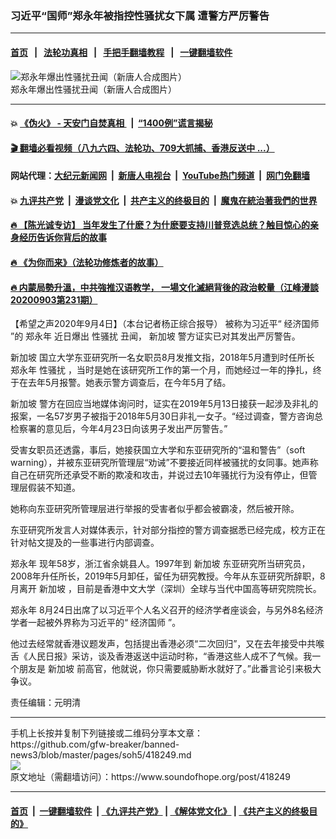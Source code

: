 ### 习近平“国师”郑永年被指控性骚扰女下属 遭警方严厉警告
------------------------

#### [首页](https://github.com/gfw-breaker/banned-news3/blob/master/README.md) &nbsp;&nbsp;|&nbsp;&nbsp; [法轮功真相](https://github.com/begood0513/basic/blob/master/README.md)  &nbsp;&nbsp;|&nbsp;&nbsp; [手把手翻墙教程](https://github.com/gfw-breaker/guides/wiki)  &nbsp;&nbsp;|&nbsp;&nbsp; [一键翻墙软件](https://github.com/gfw-breaker/nogfw/blob/master/README.md)  



<div><img alt="郑永年爆出性骚扰丑闻（新唐人合成图片）" src="https://img.soundofhope.org/2020-09/zhengyongnian-1599210833443.jpg"/>
<br/><figcaption class="caption">
 郑永年爆出性骚扰丑闻（新唐人合成图片）
</figcaption></div><hr/>

#### 💥 [《伪火》 - 天安门自焚真相 ](http://141.164.51.119:10000/videos/blog/weihuo.html)&nbsp; |&nbsp; [“1400例”谎言揭秘  ](http://141.164.51.119:10000/videos/blog/jiexi1400.html)

#### [ 🎬  翻墙必看视频（八九六四、法轮功、709大抓捕、香港反送中 ...）](https://github.com/gfw-breaker/links/blob/master/banned.md)

#### 网站代理：[大纪元新闻网](http://167.172.10.89:10080/gb/) &nbsp;|&nbsp; [新唐人电视台](http://167.172.10.89:8808/gb/)  &nbsp;|&nbsp; [YouTube热门频道](http://158.247.203.241/youtube.html) &nbsp;|&nbsp; [网门免翻墙](http://158.247.203.241:11000/show.aspx?name=ogHome)

#### 💥 [九评共产党](http://141.164.51.119:10000/videos/res/jiuping/)&nbsp; |&nbsp; [漫谈党文化](http://141.164.51.119:10000/videos/res/mtdwh/)&nbsp; |&nbsp; [共产主义的终极目的](http://141.164.51.119:10000/videos/res/zjmd/)&nbsp; |&nbsp; [魔鬼在統治著我們的世界](http://141.164.51.119:10000/videos/res/TheSpecter/)  

#### [ 🔥  【陈光诚专访】 当年发生了什麽？为什麽要支持川普竞选总统？触目惊心的亲身经历告诉你背后的故事](http://141.164.51.119:10000/videos/news/cgc02.html)

#### [ 🔥  《为你而来》（法轮功修炼者的故事）](http://141.164.51.119:10000/videos/news/ComingForYou.html)

#### [ 🔥  内蒙局勢升溫，中共強推汉语教学， 一場文化滅絕背後的政治較量（江峰漫談20200903第231期）](http://141.164.51.119:10000/videos/news/jf03.html)

<div><div class="Content__Wrapper sc-1bvya0-0 grZQxZ">
 <p class="meta-top">
  <span class="meta">
   【希望之声2020年9月4日】（本台记者杨正综合报导）
  </span>
  被称为习近平“
  <ok href="/term/367771">
   经济国师
  </ok>
  ”的
  <ok href="/term/96450">
   郑永年
  </ok>
  近日爆出
  <ok href="/term/13509">
   性骚扰
  </ok>
  丑闻，
  <ok href="/term/5435">
   新加坡
  </ok>
  警方证实已对其发出严厉警告。
 </p>
 <p>
  <ok href="/term/5435">
   新加坡
  </ok>
  国立大学东亚研究所一名女职员8月发推文指，2018年5月遭到时任所长
  <ok href="/term/96450">
   郑永年
  </ok>
  <ok href="/term/13509">
   性骚扰
  </ok>
  ，当时是她在该研究所工作的第一个月，而她经过一年的挣扎，终于在去年5月报警。她表示警方调查后，在今年5月了结。
 </p>
 <div class="AD_Embed__Wrap-sc-1xslmin-0 igMuqX module desktop">
  <div>
  </div>
 </div>
 <p>
  <ok href="/term/5435">
   新加坡
  </ok>
  警方在回应当地媒体询问时，证实在2019年5月13日接获一起涉及非礼的报案，一名57岁男子被指于2018年5月30日非礼一女子。“经过调查，警方咨询总检察署的意见后，今年4月23日向该男子发出严厉警告。”
 </p>
 <p>
  受害女职员还透露，事后，她接获国立大学和东亚研究所的“温和警告”（soft warning），并被东亚研究所管理层“劝诫”不要接近同样被骚扰的女同事。她声称自己在研究所还承受不断的欺凌和攻击，并说过去10年骚扰行为没有停止，但管理层假装不知道。
 </p>
 <p>
  她称向东亚研究所管理层进行举报的受害者似乎都会被霸凌，然后被开除。
 </p>
 <p>
  东亚研究所发言人对媒体表示，针对部分指控的警方调查据悉已经完成，校方正在针对帖文提及的一些事进行内部调查。
 </p>
 <p>
  <ok href="/term/96450">
   郑永年
  </ok>
  现年58岁，浙江省余姚县人。1997年到
  <ok href="/term/5435">
   新加坡
  </ok>
  东亚研究所当研究员，2008年升任所长，2019年5月卸任，留任为研究教授。今年从东亚研究所辞职，8月离开
  <ok href="/term/5435">
   新加坡
  </ok>
  ，目前是香港中文大学（深圳）全球与当代中国高等研究院院长。
 </p>
 <p>
  <ok href="/term/96450">
   郑永年
  </ok>
  8月24日出席了以习近平个人名义召开的经济学者座谈会，与另外8名经济学者一起被外界称为习近平的“
  <ok href="/term/367771">
   经济国师
  </ok>
  ”。
 </p>
 <p>
  他过去经常就香港议题发声，包括提出香港必须“二次回归”，又在去年接受中共喉舌《人民日报》采访，谈及香港返送中运动时称，“香港这些人成不了气候。我一个朋友是
  <ok href="/term/5435">
   新加坡
  </ok>
  前高官，他就说，你只需要威胁断水就好了。”此番言论引来极大争议。
 </p>
 <p class="meta-btm">
  责任编辑：元明清
 </p>
</div>
</div>
<hr/>
手机上长按并复制下列链接或二维码分享本文章：<br/>
https://github.com/gfw-breaker/banned-news3/blob/master/pages/soh5/418249.md <br/>
<a href='https://github.com/gfw-breaker/banned-news3/blob/master/pages/soh5/418249.md'><img src='https://github.com/gfw-breaker/banned-news3/blob/master/pages/soh5/418249.md.png'/></a> <br/>
原文地址（需翻墙访问）：https://www.soundofhope.org/post/418249


------------------------
#### [首页](https://github.com/gfw-breaker/banned-news3/blob/master/README.md) &nbsp;|&nbsp; [一键翻墙软件](https://github.com/gfw-breaker/nogfw/blob/master/README.md) &nbsp;| [《九评共产党》](https://github.com/gfw-breaker/9ping.md/blob/master/README.md#九评之一评共产党是什么) | [《解体党文化》](https://github.com/gfw-breaker/jtdwh.md/blob/master/README.md) | [《共产主义的终极目的》](https://github.com/gfw-breaker/gczydzjmd.md/blob/master/README.md)


<img src='http://gfw-breaker.win/banned-news3/pages/soh5/418249.md' width='0px' height='0px'/>